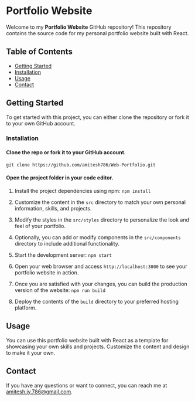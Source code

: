 # Portfolio Website

Welcome to my **Portfolio Website** GitHub repository! This repository contains the source code for my personal portfolio website built with React.

## Table of Contents

- [Getting Started](#getting-started)
- [Installation](#installation)
- [Usage](#usage)
- [Contact](#contact)

## Getting Started

To get started with this project, you can either clone the repository or fork it to your own GitHub account.

### Installation

#### Clone the repo or fork it to your GitHub account.

`git clone https://github.com/amitesh786/Web-Portfolio.git`

#### Open the project folder in your code editor.

1. Install the project dependencies using npm: `npm install`

2. Customize the content in the `src` directory to match your own personal information, skills, and projects.

3. Modify the styles in the `src/styles` directory to personalize the look and feel of your portfolio.

4. Optionally, you can add or modify components in the `src/components` directory to include additional functionality.

5. Start the development server: `npm start`

6. Open your web browser and access `http://localhost:3000` to see your portfolio website in action.

7. Once you are satisfied with your changes, you can build the production version of the website: `npm run build`

8. Deploy the contents of the `build` directory to your preferred hosting platform.

## Usage

You can use this portfolio website built with React as a template for showcasing your own skills and projects. Customize the content and design to make it your own.

## Contact

If you have any questions or want to connect, you can reach me at [amitesh.jy.786@gmail.com](mailto:amitesh.jy.786@gmail.com).

